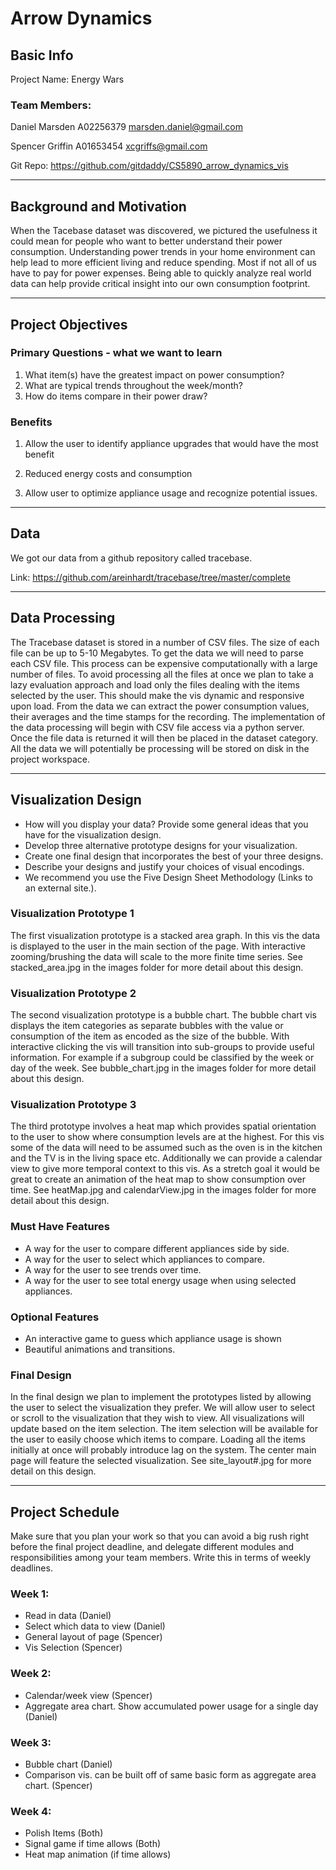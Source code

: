 # Arrow Dynamics

## Basic Info ##
Project Name: Energy Wars

### Team Members:
Daniel Marsden
A02256379
marsden.daniel@gmail.com

Spencer Griffin
A01653454
xcgriffs@gmail.com

Git Repo:
https://github.com/gitdaddy/CS5890_arrow_dynamics_vis

----

## Background and Motivation ##

When the Tacebase dataset was discovered, we pictured the usefulness it could mean for people who want to better understand their power consumption. Understanding power trends in your home environment can help lead to more efficient living and reduce spending. Most if not all of us have to pay for power expenses. Being able to quickly analyze real world data can help provide critical insight into our own consumption footprint.

----

## Project Objectives ##

### Primary Questions - what we want to learn
 1.  What item(s) have the greatest impact on power consumption?
 2.  What are typical trends throughout the week/month?
 3.  How do items compare in their power draw?

### Benefits
1. Allow the user to identify appliance upgrades that would have the most benefit

2. Reduced energy costs and consumption

3. Allow user to optimize appliance usage and recognize potential issues.

----

## Data ##
We got our data from a github repository called tracebase.

Link: https://github.com/areinhardt/tracebase/tree/master/complete

----

## Data Processing ##

The Tracebase dataset is stored in a number of CSV files. The size of each file can be up to 5-10 Megabytes. To get the data we will need to parse each CSV file. This process can be expensive computationally with a large number of files. To avoid processing all the files at once we plan to take a lazy evaluation approach and load only the files dealing with the items selected by the user. This should make the vis dynamic and responsive upon load. From the data we can extract the power consumption values, their averages and the time stamps for the recording. The implementation of the data processing will begin with CSV file access via a python server. Once the file data is returned it will then be placed in the dataset category. All the data we will potentially be processing will be stored on disk in the project workspace.

----

## Visualization Design ##

* How will you display your data? Provide some general ideas that you have for the visualization design.
* Develop three alternative prototype designs for your visualization.
* Create one final design that incorporates the best of your three designs.
* Describe your designs and justify your choices of visual encodings.
* We recommend you use the Five Design Sheet Methodology (Links to an external site.).

### Visualization Prototype 1 ###
 The first visualization prototype is a stacked area graph. In this vis the data is displayed to the user in the main section of the page. With interactive zooming/brushing the data will scale to the more finite time series. See stacked_area.jpg in the images folder for more detail about this design.

### Visualization Prototype 2 ###
 The second visualization prototype is a bubble chart. The bubble chart vis displays the item categories as separate bubbles with the value or consumption of the item as encoded as the size of the bubble. With interactive clicking the vis will transition into sub-groups to provide useful information. For example if a subgroup could be classified by the week or day of the week. See bubble_chart.jpg in the images folder for more detail about this design.

### Visualization Prototype 3 ###
The third prototype involves a heat map which provides spatial orientation to the user to show where consumption levels are at the highest. For this vis some of the data will need to be assumed such as the oven is in the kitchen and the TV is in the living space etc. Additionally we can provide a calendar view to give more temporal context to this vis. As a stretch goal it would be great to create an animation of the heat map to show consumption over time. See heatMap.jpg and calendarView.jpg in the images folder for more detail about this design.

### Must Have Features ###
* A way for the user to compare different appliances side by side.
* A way for the user to select which appliances to compare.
* A way for the user to see trends over time.
* A way for the user to see total energy usage when using selected appliances.

### Optional Features ###
* An interactive game to guess which appliance usage is shown
* Beautiful animations and transitions.

### Final Design ###
In the final design we plan to implement the prototypes listed by allowing the user to select the visualization they prefer. We will allow user to select or scroll to the visualization that they wish to view. All visualizations will update based on the item selection. The item selection will be available for the user to easily choose which items to compare. Loading all the items initially at once will probably introduce lag on the system. The center main page will feature the selected visualization. See site_layout#.jpg for more detail on this design.

----

## Project Schedule ##
Make sure that you plan your work so that you can avoid a big rush right before the final project deadline, and delegate different modules and responsibilities among your team members. Write this in terms of weekly deadlines.

### Week 1:
* Read in data (Daniel)
* Select which data to view (Daniel)
* General layout of page (Spencer)
* Vis Selection (Spencer)
### Week 2:
* Calendar/week view (Spencer)
* Aggregate area chart. Show accumulated power usage for a single day (Daniel)
### Week 3:
* Bubble chart (Daniel)
* Comparison vis. can be built off of same basic form as aggregate area chart. (Spencer)
### Week 4:
* Polish Items (Both)
* Signal game if time allows (Both)
* Heat map animation (if time allows)